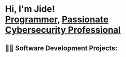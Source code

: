 <h1>Hi, I'm Jide! <br/><a href="[https://github.com/oawelewa]">Programmer</a>, <a href="https://www.linkedin.com/in/joshmadakor/"> Passionate Cybersecurity Professional</a>

<h2>👨‍💻 Software Development Projects:</h2>



[linkedin]:https://www.linkedin.com/in/olajideawelewa/

<!--
**joshmadakor1/joshmadakor1** is a ✨ _special_ ✨ repository because its `README.md` (this file) appears on your GitHub profile.

Here are some ideas to get you started:

- 🔭 I’m currently working on ...
- 🌱 I’m currently learning ...
- 👯 I’m looking to collaborate on ...
- 🤔 I’m looking for help with ...
- 💬 Ask me about ...
- 📫 How to reach me: ...
- 😄 Pronouns: ...
- ⚡ Fun fact: ...
-->
